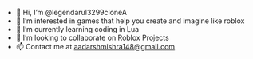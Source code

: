 - 👋 Hi, I’m @legendarul3299cloneA
- 👀 I’m interested in games that help you create and imagine like roblox
- 🌱 I’m currently learning coding in Lua
- 💞️ I’m looking to collaborate on Roblox Projects
- 📫 Contact me at aadarshmishra148@gmail.com
